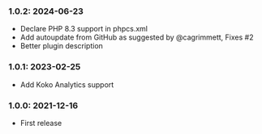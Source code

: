 ### 1.0.2: 2024-06-23

* Declare PHP 8.3 support in phpcs.xml
* Add autoupdate from GitHub as suggested by @cagrimmett, Fixes #2
* Better plugin description

### 1.0.1: 2023-02-25

* Add Koko Analytics support

### 1.0.0: 2021-12-16

* First release